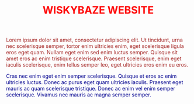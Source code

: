 <!DOCTYPE html>
<html>
<head>
<title>WISKYBAZE WEBSITE</title>
<link rel="stylesheet" href="style2.css">
</head>
<body>
<header>
<h1 style="color: #ff0000;">WISKYBAZE WEBSITE</h1>
</header>
<p style="color: #a42423;">Lorem ipsum dolor sit amet, consectetur adipiscing elit. Ut tincidunt, urna nec scelerisque semper, tortor enim ultricies enim, eget scelerisque ligula eros eget quam. Nullam eget enim sed enim luctus semper. Quisque sit amet eros ac enim tristique scelerisque. Praesent scelerisque, enim eget iaculis scelerisque, enim tellus semper leo, eget ultricies eros enim eu eros.</p>
<p style="color: #00008f;">Cras nec enim eget enim semper scelerisque. Quisque et eros ac enim ultricies luctus. Donec ac purus eget quam ultricies iaculis. Praesent eget mauris ac quam scelerisque tristique. Donec ac enim vel enim semper scelerisque. Vivamus nec mauris ac magna semper semper.</p>
</body>
</html>


